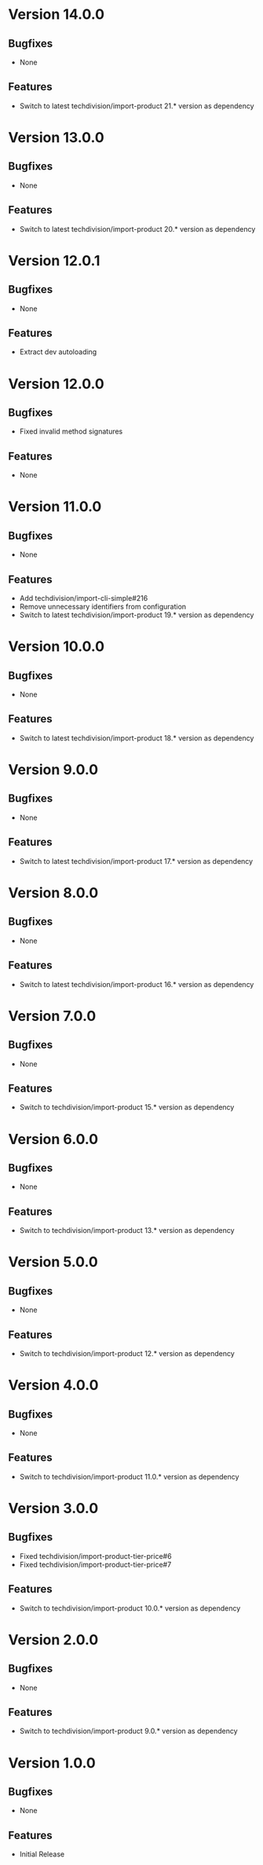 # Version 14.0.0

## Bugfixes

* None

## Features

* Switch to latest techdivision/import-product 21.* version as dependency

# Version 13.0.0

## Bugfixes

* None

## Features

* Switch to latest techdivision/import-product 20.* version as dependency

# Version 12.0.1

## Bugfixes

* None

## Features

* Extract dev autoloading

# Version 12.0.0

## Bugfixes

* Fixed invalid method signatures

## Features

* None

# Version 11.0.0

## Bugfixes

* None

## Features

* Add techdivision/import-cli-simple#216
* Remove unnecessary identifiers from configuration
* Switch to latest techdivision/import-product 19.* version as dependency

# Version 10.0.0

## Bugfixes

* None

## Features

* Switch to latest techdivision/import-product 18.* version as dependency

# Version 9.0.0

## Bugfixes

* None

## Features

* Switch to latest techdivision/import-product 17.* version as dependency

# Version 8.0.0

## Bugfixes

* None

## Features

* Switch to latest techdivision/import-product 16.* version as dependency

# Version 7.0.0

## Bugfixes

* None

## Features

* Switch to techdivision/import-product 15.* version as dependency

# Version 6.0.0

## Bugfixes

* None

## Features

* Switch to techdivision/import-product 13.* version as dependency

# Version 5.0.0

## Bugfixes

* None

## Features

* Switch to techdivision/import-product 12.* version as dependency

# Version 4.0.0

## Bugfixes

* None

## Features

* Switch to techdivision/import-product 11.0.* version as dependency

# Version 3.0.0

## Bugfixes

* Fixed techdivision/import-product-tier-price#6
* Fixed techdivision/import-product-tier-price#7

## Features

* Switch to techdivision/import-product 10.0.* version as dependency

# Version 2.0.0

## Bugfixes

* None

## Features

* Switch to techdivision/import-product 9.0.* version as dependency

# Version 1.0.0

## Bugfixes

* None

## Features

* Initial Release
